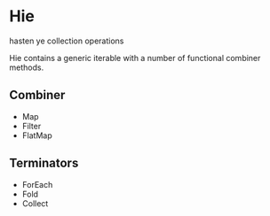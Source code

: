 # Hie

hasten ye collection operations

Hie contains a generic iterable with a number of functional combiner methods.

## Combiner

* Map
* Filter
* FlatMap

## Terminators

* ForEach
* Fold
* Collect